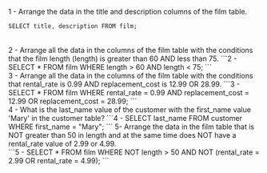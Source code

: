 1 - Arrange the data in the title and description columns of the film table.
```1 -
SELECT title, description FROM film;
```
</br>
2 - Arrange all the data in the columns of the film table with the conditions that the film length (length) is greater than 60 AND less than 75.
```2 -
SELECT * FROM film 
WHERE length > 60 AND length < 75;
```
</br>
3 - Arrange all the data in the columns of the film table with the conditions that rental_rate is 0.99 AND replacement_cost is 12.99 OR 28.99.
```3 -
SELECT * FROM film
WHERE rental_rate = 0.99 AND replacement_cost = 12.99 OR replacement_cost = 28.99;
```
</br>
4 - What is the last_name value of the customer with the first_name value 'Mary' in the customer table?
```4 -
SELECT last_name FROM customer
WHERE first_name = "Mary";
``` 
5- Arrange the data in the film table that is NOT greater than 50 in length and at the same time does NOT have a rental_rate value of 2.99 or 4.99.
</br>
```5 -
SELECT * FROM film
WHERE NOT length > 50 AND NOT (rental_rate = 2.99 OR rental_rate = 4.99);
```
















